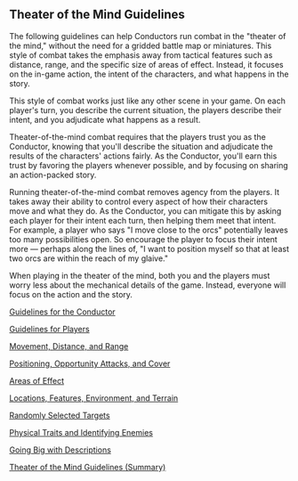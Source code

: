 ## Theater of the Mind Guidelines

The following guidelines can help Conductors run combat in the "theater of the mind," without the need for a gridded battle map or miniatures.
This style of combat takes the emphasis away from tactical features such as distance, range, and the specific size of areas of effect.
Instead, it focuses on the in-game action, the intent of the characters, and what happens in the story.

This style of combat works just like any other scene in your game.
On each player's turn, you describe the current situation, the players describe their intent, and you adjudicate what happens as a result.

Theater-of-the-mind combat requires that the players trust you as the Conductor, knowing that you'll describe the situation and adjudicate the results of the characters' actions fairly.
As the Conductor, you'll earn this trust by favoring the players whenever possible, and by focusing on sharing an action-packed story.

Running theater-of-the-mind combat removes agency from the players.
It takes away their ability to control every aspect of how their characters move and what they do.
As the Conductor, you can mitigate this by asking each player for their intent each turn, then helping them meet that intent.
For example, a player who says "I move close to the orcs" potentially leaves too many possibilities open.
So encourage the player to focus their intent more — perhaps along the lines of, "I want to position myself so that at least two orcs are within the reach of my glaive."

When playing in the theater of the mind, both you and the players must worry less about the mechanical details of the game.
Instead, everyone will focus on the action and the story.

[Guidelines for the Conductor](./Guidelines_Conductor.md)

[Guidelines for Players](./Guidelines_Players.md)

[Movement, Distance, and Range](./Movement_Distance_Range.md)

[Positioning, Opportunity Attacks, and Cover](./Positioning_Opportunity_Attacks_Cover.md)

[Areas of Effect](./Areas_of_Effect.md)

[Locations, Features, Environment, and Terrain](./Locations_Features_Environment_Terrain.md)

[Randomly Selected Targets](./Ramdomly_Selected_Targets.md)

[Physical Traits and Identifying Enemies](./Physical_Traits.md)

[Going Big with Descriptions](./Descriptions.md)

[Theater of the Mind Guidelines (Summary)](./Summary.md)
